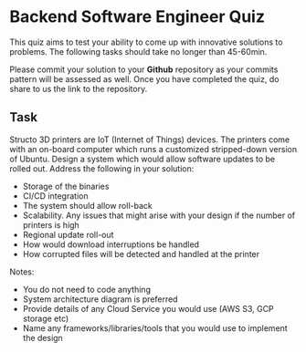 # Backend Software Engineer Quiz

This quiz aims to test your ability to come up with innovative solutions to problems. The following tasks should take no longer than 45-60min. 

Please commit your solution to your **Github** repository as your commits pattern will be assessed as well. Once you have completed the quiz, do share to us the link to the repository.

## Task

Structo 3D printers are IoT (Internet of Things) devices. The printers come with an on-board computer which runs a customized stripped-down version of Ubuntu. Design a system which would allow software updates to be rolled out. Address the following in your solution:

- Storage of the binaries
- CI/CD integration
- The system should allow roll-back
- Scalability. Any issues that might arise with your design if the number of printers is high
- Regional update roll-out
- How would download interruptions be handled
- How corrupted files will be detected and handled at the printer 

Notes:
- You do not need to code anything
- System architecture diagram is preferred
- Provide details of any Cloud Service you would use (AWS S3, GCP storage etc)
- Name any frameworks/libraries/tools that you would use to implement the design